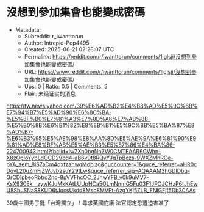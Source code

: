 # 沒想到參加集會也能變成密碼

- Metadata:
  - Subreddit: r_iwanttorun
  - Author: Intrepid-Pop4495
  - Created: 2025-06-21 02:28:07 UTC
  - Permalink: https://reddit.com/r/iwanttorun/comments/1lglsji/沒想到參加集會也能變成密碼/
  - URL: https://www.reddit.com/r/iwanttorun/comments/1lglsji/沒想到參加集會也能變成密碼/
  - Ups: 0 | Ratio: 0.5 | Comments: 5
  - Flair: 未经证实的消息


<https://tw.news.yahoo.com/39%E6%AD%B2%E4%B8%AD%E5%9C%8B%E7%94%B7%E5%AD%90%E6%8C%BA-%E5%8F%B0%E7%81%A3%E7%8D%A8%E7%AB%8B-%E5%B0%8B%E6%B1%82%E8%8B%B1%E5%9C%8B%E5%BA%87%E8%AD%B7-%E6%B3%95%E5%AE%98%E8%AA%8D%E5%AE%9A%E6%81%90%E9%81%AD%E8%BF%AB%E5%AE%B3%E5%87%86%E4%BA%86-224700943.html?fbclid=IwZXh0bgNhZW0CMTEAAR6GWhn-X8zQpIoYybLdOCD29bq4-aB6v0t8RQyYJgTpBczs-9WXZMhRCe-pYA_aem_8iS7aCm4qxfzahwgMdblzg&guccounter=1&guce_referrer=aHR0cDovL20uZmFjZWJvb2suY29tLw&guce_referrer_sig=AQAAAM3hGDIDbq-GrCDlpbeoRbtrqZno-8pVVFhcOC_2JhwYFB_v0k9uMV7-KsX930Ek__zywKJuMkKAtLUUpHCa5OLmNnmG5Fu03F1JPOJCHzP6tJhEwU8SbuSNaS8KUD6tJocsUkdd8Mso8MVPt-AzgYKj5ZLB_ENlGFjf5Db30AAs>

39歲中國男子挺「台灣獨立」！尋求英國庇護 法官認定恐遭迫害准了

